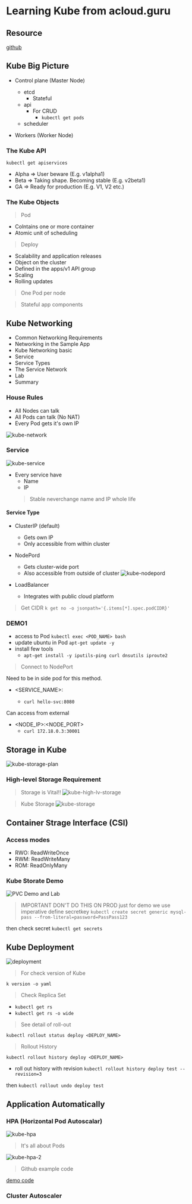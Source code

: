 # Learning Kube from acloud.guru

## Resource

[github](https://github.com/ACloudGuru-Resources/Course_Kubernetes_Deep_Dive_NP/tree/master/sample-app/mysql-wordpress-pd)

## Kube Big Picture 
* Control plane (Master Node)
  * etcd
    * Stateful
  * api
    * For CRUD
      * `kubectl get pods`
  * scheduler

* Workers (Worker Node)

### The Kube API

`kubectl get apiservices`

* Alpha => User beware (E.g. v1alpha1)
* Beta => Taking shape. Becoming stable (E.g. v2beta1)
* GA => Ready for production (E.g. V1, V2 etc.)

### The Kube Objects

> Pod
  * Colntains one or more container
  * Atomic unit of scheduling

> Deploy
  * Scalability and application releases
  * Object on the cluster
  * Defined in the apps/v1 API group
  * Scaling
  * Rolling updates

> One Pod per node

> Stateful app components

## Kube Networking

* Common Networking Requirements
* Networking in the Sample App
* Kube Networking basic
* Service
* Service Types
* The Service Network
* Lab
* Summary

### House Rules
* All Nodes can talk
* All Pods can talk (No NAT)
* Every Pod gets it's own IP

![kube-network](./image/kube-network-basic.png)

### Service
![kube-service](./image/kube-services.png)

* Every service have
  * Name
  * IP
  > Stable neverchange name and IP whole life

#### Service Type

* ClusterIP (default)
  * Gets own IP
  * Only accessible from within cluster

* NodePord
  * Gets cluster-wide port
  * Also accessible from outside of cluster
![kube-nodepord](./image/kube-node-port.png)
  
* LoadBalancer
  * Integrates with public cloud platform

> Get CIDR
`k get no -o jsonpath='{.items[*].spec.podCIDR}'`

### DEMO1
* access to Pod `kubectl exec <POD_NAME> bash`
* update ubuntu in Pod `apt-get update -y`
* install few tools
  * `apt-get install -y iputils-ping curl dnsutils iproute2`

> Connect to NodePort

Need to be in side pod for this method.
* <SERVICE_NAME>:<PORT>
  * `curl hello-svc:8080`

Can access from external
* <NODE_IP>:<NODE_PORT>
  * `curl 172.18.0.3:30001`

## Storage in Kube
![kube-storage-plan](./image/kube-storage-lesson.png)

### High-level Storage Requirement

> Storage is Vital!!
![kube-high-lv-storage](./image/kube-high-lv-storage.png)

> Kube Storage
![kube-storage](./image/kube-storage.png)

## Container Strage Interface (CSI)

### Access modes
* RWO: ReadWriteOnce
* RWM: ReadWriteMany
* ROM: ReadOnlyMany

### Kube Storate Demo

![PVC Demo and Lab](https://github.com/ACloudGuru-Resources/Course_Kubernetes_Deep_Dive_NP/blob/master/sample-app/mysql-wordpress-pd/mysql-deployment.yaml)

> IMPORTANT DON'T DO THIS ON PROD
just for demo we use imperative define secretkey
`kubectl create secret generic mysql-pass --from-literal=password=PassPass123`

then check secret
`kubectl get secrets`


## Kube Deployment
![deployment](./image/kube-deployment.png)

> For check version of Kube

`k version -o yaml`

> Check Replica Set

* `kubectl get rs`
* `kubectl get rs -o wide`

> See detail of roll-out

`kubectl rollout status deploy <DEPLOY_NAME>`

> Rollout History

`kubectl rollout history deploy <DEPLOY_NAME>`

* roll out history with revision
`kubectl rollout history deploy test --revision=3`

then `kubectl rollout undo deploy test`

## Application Automatically

### HPA (Horizontal Pod Autoscalar)
![kube-hpa](./image/kube-hpa.png)

> It's all about Pods

![kube-hpa-2](./image/kube-hpa-2)

> Github example code

[demo code](https://github.com/ACloudGuru-Resources/Course_Kubernetes_Deep_Dive_NP/tree/master/lesson-auto-scaling)

### Cluster Autoscaler
